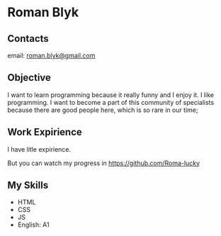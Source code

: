 Roman Blyk
======================

Contacts
----------------
email: <roman.blyk@gmail.com>

Objective
-----------------
I want to learn programming because it really funny and I enjoy it. I like programming. I want to become a part of this community of specialists because there are good people here, which is so rare in our time;

Work Expirience
-------------------
I have litle expirience.

But you can watch my progress in <https://github.com/Roma-lucky>

My Skills
--------------
* HTML
* CSS
* JS
* English: A1
